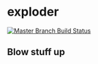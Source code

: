 # exploder

[![Master Branch Build Status](https://img.shields.io/travis/sethstone/exploder/master.svg?style=flat-square&label=master)](https://travis-ci.org/sethstone/exploder)

## Blow stuff up